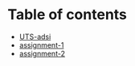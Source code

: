 # Table of contents

* [UTS-adsi](README.md)
* [assignment-1](assignment-1.md)
* [assignment-2](assignment-2.md)

